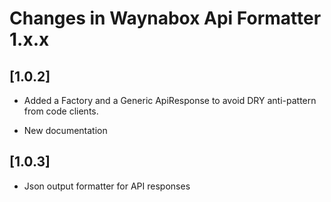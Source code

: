 # Changes in Waynabox Api Formatter 1.x.x

## [1.0.2]
* Added a Factory and a Generic ApiResponse to avoid DRY anti-pattern from code clients.
 
* New documentation

## [1.0.3]
* Json output formatter for API responses